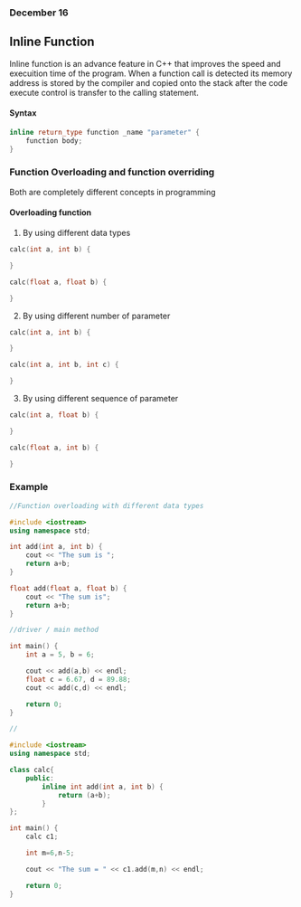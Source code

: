 ### December 16

## Inline Function

Inline function is an advance feature in C++ that improves the speed and execuition time of the program. When a function call is detected its memory address is stored by the compiler and copied onto the stack after the code execute control is transfer to the calling statement.

#### Syntax
```cpp
inline return_type function _name "parameter" {
    function body;
}
```

### Function Overloading and function overriding 
Both are completely different concepts in programming 

#### Overloading function 

1. By using different data types
```cpp
calc(int a, int b) {

}
```
```cpp
calc(float a, float b) {

}
```
2. By using different number of parameter
```cpp
calc(int a, int b) {

}
```
```cpp
calc(int a, int b, int c) {

}
```
3. By using different sequence of parameter
```cpp
calc(int a, float b) {

}
```
```cpp
calc(float a, int b) {

}
```

### Example

```cpp
//Function overloading with different data types

#include <iostream>
using namespace std;

int add(int a, int b) {
    cout << "The sum is ";
    return a+b;
}

float add(float a, float b) {
    cout << "The sum is";
    return a+b;
}

//driver / main method

int main() {
    int a = 5, b = 6;

    cout << add(a,b) << endl;
    float c = 6.67, d = 89.88;
    cout << add(c,d) << endl;

    return 0;
}
```

```cpp
//

#include <iostream>
using namespace std;

class calc{
    public:
        inline int add(int a, int b) {
            return (a+b);
        }
};

int main() {
    calc c1;

    int m=6,n-5;

    cout << "The sum = " << c1.add(m,n) << endl;

    return 0;
}
```
